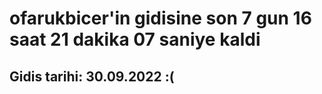 # ofarukbicer'in gidisine son 7 gun 16 saat 21 dakika 07 saniye kaldi

## Gidis tarihi: 30.09.2022 :(